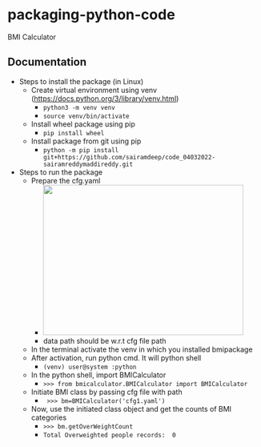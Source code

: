 # packaging-python-code
BMI Calculator  
## Documentation
* Steps to install the package (in Linux)
  * Create virtual environment using venv (https://docs.python.org/3/library/venv.html)
    * ``` python3 -m venv venv ```
    * ``` source venv/bin/activate ```  
  * Install wheel package using pip
    * ``` pip install wheel ```
  * Install package from git using pip 
    * ```python -m pip install git+https://github.com/sairamdeep/code_04032022-sairamreddymaddireddy.git ```  
* Steps to run the package
  * Prepare the cfg.yaml
    * <img src="https://user-images.githubusercontent.com/22652457/156877123-d514fba4-bbe5-447c-83a7-2e58cef06360.png"  width="400" height="300"> 
    * data path should be w.r.t cfg file path
  * In the terminal activate the venv in which you installed bmipackage
  * After activation, run python cmd. It will python shell
    * ```(venv) user@system :python``` 
  * In the python shell, import BMICalculator
    * ``` >>> from bmicalculator.BMICalculator import BMICalculator ```  
  * Initiate BMI class by passing cfg file with path
    * ``` >>> bm=BMICalculator('cfg1.yaml')```
  * Now, use the initiated class object and get the counts of BMI categories
    * ``` >>> bm.getOverWeightCount ```
    * ```Total Overweighted people records:  0 ```
